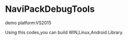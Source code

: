# NaviPackDebugTools
demo platform:VS2015

Using this codes,you can build WIN,Linux,Android Library.
